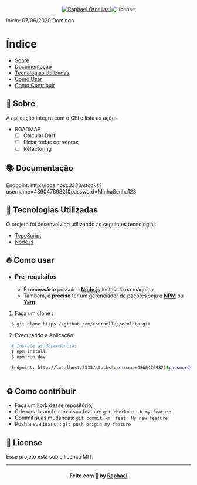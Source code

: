<p align="center">
  <a href="https://github.com/rsornellas/">
    <img alt="Raphael Ornellas" src="https://img.shields.io/badge/made%20by-Rocketseat-%237519C1">
  </a>
  <a>
  <img alt="License" src="https://img.shields.io/github/license/vitorserrano/ecoleta?color=%237519C1">
  <p> Inicio: 07/06/2020 Domingo </p>
</p>

# Índice

- [Sobre](#sobre)
- [Documentação](#documentacao)
- [Tecnologias Utilizadas](#tecnologias-utilizadas)
- [Como Usar](#como-usar)
- [Como Contribuir](#como-contribuir)

<a id="sobre"></a>

## :bookmark: Sobre

A aplicação integra com o CEI e lista as ações

 - ROADMAP
   - [ ] Calcular Darf
   - [ ] Listar todas corretoras
   - [ ] Refactoring

<a id="documentacao"></a>

## :books: Documentação
Endpoint: http://localhost:3333/stocks?username=48604769821&password=MinhaSenha123

<a id="tecnologias-utilizadas"></a>

## :rocket: Tecnologias Utilizadas

O projeto foi desenvolvido utilizando as seguintes tecnologias

- [TypeScript](https://www.typescriptlang.org/)
- [Node.js](https://nodejs.org/en/)

<a id="como-usar"></a>

## :fire: Como usar

- ### **Pré-requisitos**

  - É **necessário** possuir o **[Node.js](https://nodejs.org/en/)** instalado na máquina
  - Também, é **preciso** ter um gerenciador de pacotes seja o **[NPM](https://www.npmjs.com/)** ou **[Yarn](https://yarnpkg.com/)**.

1. Faça um clone :

```sh
  $ git clone https://github.com/rsornellas/ecoleta.git
```

2. Executando a Aplicação:

```sh
  # Instale as dependências
  $ npm install
  $ npm run dev

  Endpoint: http://localhost:3333/stocks?username=48604769821&password=MinhaSenha123
  
```

<a id="como-contribuir"></a>

## :recycle: Como contribuir

- Faça um Fork desse repositório,
- Crie uma branch com a sua feature: `git checkout -b my-feature`
- Commit suas mudanças: `git commit -m 'feat: My new feature'`
- Push a sua branch: `git push origin my-feature`

## :memo: License

Esse projeto está sob a licença MIT.

---

<h4 align="center">
    Feito com 💜 by <a href="https://www.linkedin.com/in/raphael-ornellas-646792156/" target="_blank">Raphael</a>
</h4>
